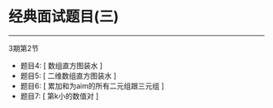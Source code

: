 # 经典面试题目(三)


---

3期第2节

- 题目4: [ 数组直方图装水 ]
- 题目5: [ 二维数组直方图装水 ]
- 题目6: [ 累加和为aim的所有二元组跟三元组 ]
- 题目7: [ 第k小的数值对 ]